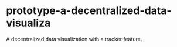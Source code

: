 # prototype-a-decentralized-data-visualiza
A decentralized data visualization with a tracker feature.
